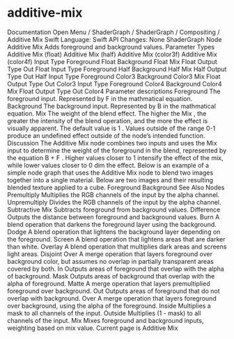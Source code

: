 # additive-mix
 Documentation 
 Open Menu 
/
 ShaderGraph 
/
ShaderGraph
/
 Compositing 
/
 Additive Mix 
Swift
Language: 
Swift
 API Changes: 
None
ShaderGraph Node
Additive Mix
Adds foreground and background values.
Parameter Types
 Additive Mix (float) 
 Additive Mix (half) 
 Additive Mix (color3f) 
 Additive Mix (color4f) 
Input
Type
Foreground
Float
Background
Float
Mix
Float
Output
Type
Out
Float
Input
Type
Foreground
Half
Background
Half
Mix
Half
Output
Type
Out
Half
Input
Type
Foreground
Color3
Background
Color3
Mix
Float
Output
Type
Out
Color3
Input
Type
Foreground
Color4
Background
Color4
Mix
Float
Output
Type
Out
Color4
Parameter descriptions
Foreground
The foreground input. Represented by 
F
 in the mathmatical equation.
Background
The background input. Represented by 
B
 in the mathmatical equation.
Mix
The weight of the blend effect. The higher the 
Mix
, the greater the intensity of the blend operation, and the more the effect is visually apparent. The default value is 
1
. Values outside of the range 
0-1
 produce an undefined effect outside of the node’s intended function.
Discussion
The Additive Mix node combines two inputs and uses the 
Mix
 input to determine the weight of the foreground in the blend, represented by the equation 
B + F
. Higher values closer to 
1
 intensify the effect of the mix, while lower values closer to 
0
 dim the effect. Below is an example of a simple node graph that uses the Additive Mix node to blend two images together into a single material.
Below are two images and their resulting blended texture applied to a cube.
Foreground
Background
See Also
Nodes
Premultiply
Multiplies the RGB channels of the input by the alpha channel.
Unpremultiply
Divides the RGB channels of the input by the alpha channel.
Subtractive Mix
Subtracts foreground from background values.
Difference
Outputs the distance between foreground and background values.
Burn
A blend operation that darkens the foreground layer using the background.
Dodge
A blend operation that lightens the background layer depending on the foreground.
Screen
A blend operation that lightens areas that are darker than white.
Overlay
A blend operation that multiplies dark areas and screens light areas.
Disjoint Over
A merge operation that layers foreground over background color, but assumes no overlap in partially transparent areas covered by both.
In
Outputs areas of foreground that overlap with the alpha of background.
Mask
Outputs areas of background that overlap with the alpha of foreground.
Matte
A merge operation that layers premultiplied foreground over background.
Out
Outputs areas of foreground that do not overlap with background.
Over
A merge operation that layers foreground over background, using the alpha of the foreground.
Inside
Multiplies a mask to all channels of the input.
Outside
Multiplies (1 - mask) to all channels of the input.
Mix
Mixes foreground and background inputs, weighting based on mix value.
 Current page is Additive Mix 